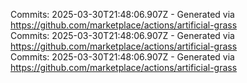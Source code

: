 Commits: 2025-03-30T21:48:06.907Z - Generated via https://github.com/marketplace/actions/artificial-grass
<br>
Commits: 2025-03-30T21:48:06.907Z - Generated via https://github.com/marketplace/actions/artificial-grass
<br>
Commits: 2025-03-30T21:48:06.907Z - Generated via https://github.com/marketplace/actions/artificial-grass
<br>
